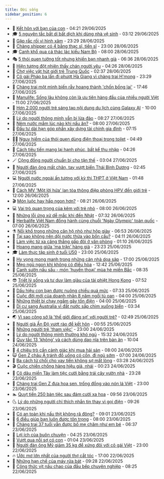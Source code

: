 ```yaml
---
title: Đời sống
sidebar_position: 6
---
```


<!-- vnexpress-doi-song:START -->
- 🚀 [Kết hôn với bạn của con](https://vnexpress.net/ket-hon-voi-ban-cua-con-4907658.html) - 04:21 29/06/2025
- 🎓 [5 nguyên tắc bất di bất dịch khi dùng nhà vệ sinh](https://vnexpress.net/5-nguyen-tac-bat-di-bat-dich-khi-dung-nha-ve-sinh-4907670.html) - 03:12 29/06/2025
- 🚦 [Gặp rắc rối vì hình xăm](https://vnexpress.net/gap-rac-roi-vi-hinh-xam-4907070.html) - 23:29 28/06/2025
- 🦣 [Chàng shipper có 4 bằng thạc sĩ, tiến sĩ](https://vnexpress.net/chang-shipper-co-4-bang-thac-si-tien-si-4907270.html) - 23:00 28/06/2025
- 🎓 [Canh khổ qua cá thác lác kiểu Nam Bộ](https://vnexpress.net/canh-kho-qua-ca-thac-lac-kieu-nam-bo-4906520.html) - 08:00 28/06/2025
- 🎭 [5 thói quen tưởng tốt nhưng khiến bạn nhanh già](https://vnexpress.net/5-thoi-quen-tuong-tot-nhung-khien-ban-nhanh-gia-4907476.html) - 06:36 28/06/2025
- 🦅 [Hiện tượng đột nhiên thấy chán người yêu](https://vnexpress.net/hien-tuong-dot-nhien-thay-chan-nguoi-yeu-4906852.html) - 04:26 28/06/2025
- 🎃 [Chợ việc vặt hút giới trẻ Trung Quốc](https://vnexpress.net/cho-viec-vat-hut-gioi-tre-trung-quoc-4907315.html) - 02:37 28/06/2025
- 💪 [Cô gái Pháp ba lần đi phượt Hà Giang vì chàng trai H&#39;mong](https://vnexpress.net/co-gai-phap-ba-lan-di-phuot-ha-giang-vi-chang-trai-h-mong-4905174.html) - 23:29 27/06/2025
- 🐻 [Chàng trai một mình biến rẫy hoang thành &#39;chốn bồng lai&#39;](https://vnexpress.net/chang-trai-mot-minh-bien-ray-hoang-thanh-chon-bong-lai-4906052.html) - 17:46 27/06/2025
- 🧠 [Manulife: Sống lâu không còn là ưu tiên hàng đầu của nhiều người Việt](https://vnexpress.net/manulife-song-lau-khong-con-la-uu-tien-hang-dau-cua-nhieu-nguoi-viet-4907195.html) - 11:00 27/06/2025
- 🐘 [Hơn 2.000 người trẻ sáng tạo nội dung du lịch cùng Galaxy AI](https://vnexpress.net/hon-2-000-nguoi-tre-sang-tao-noi-dung-du-lich-cung-galaxy-ai-4907187.html) - 10:00 27/06/2025
- 👹 [Lý do người thông minh vẫn bị lừa đảo](https://vnexpress.net/ly-do-nguoi-thong-minh-van-bi-lua-dao-4907165.html) - 08:27 27/06/2025
- 💂 [Nêm nước mắm lúc nào khi nấu ăn?](https://vnexpress.net/nem-nuoc-mam-luc-nao-khi-nau-an-4906517.html) - 08:00 27/06/2025
- 🦍 [Đầu tư dài hạn góp phần xây dựng tài chính gia đình](https://vnexpress.net/dau-tu-dai-han-gop-phan-xay-dung-tai-chinh-gia-dinh-4907091.html) - 07:15 27/06/2025
- 🧑‍🏫 [Nguy hiểm của thói quen dùng điện thoại trong toilet](https://vnexpress.net/nguy-hiem-cua-thoi-quen-dung-dien-thoai-trong-toilet-4906554.html) - 04:49 27/06/2025
- 🧰 [Cách tiêu tiền mang lại hạnh phúc, bất kể thu nhập](https://vnexpress.net/cach-tieu-tien-mang-lai-hanh-phuc-bat-ke-thu-nhap-4906569.html) - 04:26 27/06/2025
- 🪄 [Cộng đồng người chuẩn bị cho tận thế](https://vnexpress.net/cong-dong-nguoi-chuan-bi-cho-tan-the-4906312.html) - 03:04 27/06/2025
- 🐲 [Người đàn ông mất chân, tay vượt biển Thái Bình Dương](https://vnexpress.net/nguoi-dan-ong-mat-chan-tay-vuot-bien-thai-binh-duong-4906575.html) - 02:45 27/06/2025
- 💻 [Người nước ngoài ấn tượng với kỳ thi THPT ở Việt Nam](https://vnexpress.net/nguoi-nuoc-ngoai-an-tuong-voi-ky-thi-thpt-o-viet-nam-4906803.html) - 01:48 27/06/2025
- 🐘 [Cách MV &#39;Một lời hứa&#39; lan tỏa thông điệp phòng HPV đến giới trẻ](https://vnexpress.net/cach-mv-mot-loi-hua-lan-toa-thong-diep-phong-hpv-den-gioi-tre-4906741.html) - 12:00 26/06/2025
- 🎬 [Món luộc hay hấp ngon hơn?](https://vnexpress.net/mon-luoc-hay-hap-ngon-hon-4906505.html) - 08:21 26/06/2025
- 💻 [Vai trò quan trọng của kẽm với trẻ nhỏ](https://vnexpress.net/vai-tro-quan-trong-cua-kem-voi-tre-nho-4906094.html) - 08:00 26/06/2025
- 🧰 [Những lỗi ứng xử dễ mắc khi đến Nhật](https://vnexpress.net/nhung-loi-ung-xu-de-mac-khi-den-nhat-4906548.html) - 07:32 26/06/2025
- 🫣 [Herbalife Việt Nam đồng hành cùng chuỗi &#39;Ngày Olympic&#39; toàn quốc](https://vnexpress.net/herbalife-viet-nam-dong-hanh-cung-chuoi-ngay-olympic-toan-quoc-4906571.html) - 07:00 26/06/2025
- ⚗️ [Nỗi khổ trong những căn hộ nhỏ như hộp giày](https://vnexpress.net/noi-kho-trong-nhung-can-ho-nho-nhu-hop-giay-4906542.html) - 06:53 26/06/2025
- 🌊 [Tại sao không nên dội nước thừa vào bồn cầu?](https://vnexpress.net/tai-sao-khong-nen-doi-nuoc-thua-vao-bon-cau-4905232.html) - 04:11 26/06/2025
- 💃 [Làm việc từ xa căng thẳng gấp đôi ở văn phòng](https://vnexpress.net/lam-viec-tu-xa-cang-thang-gap-doi-o-van-phong-4905643.html) - 01:10 26/06/2025
- 🦆 [Hoang mang giữa &#39;ma trận&#39; hàng giả](https://vnexpress.net/hoang-mang-giua-ma-tran-hang-gia-4898093.html) - 23:23 25/06/2025
- 🎓 [Làm thực tập sinh ở tuổi U50](https://vnexpress.net/lam-thuc-tap-sinh-o-tuoi-u50-4891968.html) - 23:00 25/06/2025
- 💪 [Hy vọng mong manh trong những căn nhà dọa sập](https://vnexpress.net/hy-vong-mong-manh-trong-nhung-can-nha-doa-sap-4904053.html) - 17:00 25/06/2025
- 🤔 [Mẹo ngủ ngon khi không có điều hòa](https://vnexpress.net/meo-ngu-ngon-khi-khong-co-dieu-hoa-4905222.html) - 12:42 25/06/2025
- 🧰 [Canh sườn nấu sấu - món &#39;huyền thoại&#39; mùa hè miền Bắc](https://vnexpress.net/doi-song-cooking-canh-suon-nau-sau-4473094.html) - 08:35 25/06/2025
- 😎 [Triết lý sống và tư duy làm giàu của tài phiệt Hong Kong](https://vnexpress.net/triet-ly-song-va-tu-duy-lam-giau-cua-tai-phiet-hong-kong-4906075.html) - 07:52 25/06/2025
- 🌮 [Dấu hiệu con bạn được nuông chiều quá mức](https://vnexpress.net/dau-hieu-con-ban-duoc-nuong-chieu-qua-muc-4905730.html) - 07:33 25/06/2025
- 🧠 [Cuộc đời mới của doanh nhân 8 năm ngồi tù oan](https://vnexpress.net/cuoc-doi-moi-cua-doanh-nhan-8-nam-ngoi-tu-oan-4905977.html) - 04:00 25/06/2025
- 🎡 [Những thiết bị chạy ngầm gây tốn điện](https://vnexpress.net/nhung-thiet-bi-chay-ngam-gay-ton-dien-4905906.html) - 04:00 25/06/2025
- 🎡 [Di cư sang Australia vì đất nước sắp chìm xuống biển](https://vnexpress.net/di-cu-sang-australia-vi-dat-nuoc-sap-chim-xuong-bien-4904996.html) - 03:34 25/06/2025
- 🌏 [Vì sao công sở là &#39;thế giới đáng sợ&#39; với người trẻ?](https://vnexpress.net/vi-sao-cong-so-la-the-gioi-dang-so-voi-nguoi-tre-4905708.html) - 02:49 25/06/2025
- 🐻 [Người già Ấn Độ vượt rào để kết hôn](https://vnexpress.net/nguoi-gia-an-do-vuot-rao-de-ket-hon-4905661.html) - 00:55 25/06/2025
- 💂 [Những người trẻ &#39;tham việc&#39;](https://vnexpress.net/nhung-nguoi-tre-tham-viec-4905252.html) - 23:00 24/06/2025
- 🥸 [Lý do người thông minh thường khó ngủ](https://vnexpress.net/ly-do-nguoi-thong-minh-thuong-kho-ngu-4905645.html) - 15:32 24/06/2025
- 🌋 [Quy tắc 13 &#39;không&#39; và cách dùng dao nĩa trên bàn ăn](https://vnexpress.net/quy-tac-13-khong-va-cach-dung-dao-nia-tren-ban-an-4905742.html) - 10:04 24/06/2025
- 🦩 [4 chiêu trò cần cảnh giác khi mua hải sản](https://vnexpress.net/4-chieu-tro-can-canh-giac-khi-mua-hai-san-4905264.html) - 08:00 24/06/2025
- 😺 [Gen Z châu Á tránh đồ uống có cồn, đi ngủ sớm](https://vnexpress.net/gen-z-chau-a-tranh-do-uong-co-con-di-ngu-som-4904720.html) - 07:00 24/06/2025
- 🐻 [Ba cách từ chối cho vay tiền không sợ mất lòng](https://vnexpress.net/ba-cach-tu-choi-cho-vay-tien-khong-so-mat-long-4905256.html) - 03:28 24/06/2025
- 🎬 [Cuộc chiến chống hàng hiệu giả, nhái](https://vnexpress.net/cuoc-chien-chong-hang-hieu-gia-nhai-4905090.html) - 00:23 24/06/2025
- 🎊 [Cô dâu miền Tây làm tiệc cưới bằng trái cây vườn nhà](https://vnexpress.net/co-dau-mien-tay-lam-tiec-cuoi-bang-trai-cay-vuon-nha-4905292.html) - 23:28 23/06/2025
- 💄 [Chàng trai Gen Z đưa hoa sen, trống đồng vào nón lá Việt](https://vnexpress.net/chang-trai-gen-z-dua-hoa-sen-trong-dong-vao-non-la-viet-4905307.html) - 23:00 23/06/2025
- 🏊 [Quỵt tiền 250 bàn tiệc sau đám cưới xa hoa](https://vnexpress.net/quyt-tien-250-ban-tiec-sau-dam-cuoi-xa-hoa-4904808.html) - 09:56 23/06/2025
- 🌜 [Lý do những người chỉ thích nhắn tin thay vì gọi điện](https://vnexpress.net/ly-do-nhung-nguoi-chi-thich-nhan-tin-thay-vi-goi-dien-4905107.html) - 09:26 23/06/2025
- 🤡 [Có an toàn khi nấu thịt không rã đông?](https://vnexpress.net/co-an-toan-khi-nau-thit-khong-ra-dong-4904816.html) - 09:01 23/06/2025
- 🥰 [6 điều giúp bạn luôn được tôn trọng](https://vnexpress.net/6-dieu-giup-ban-luon-duoc-ton-trong-4905061.html) - 08:00 23/06/2025
- 🦍 [Chàng trai 37 tuổi vẫn được bố mẹ chăm như em bé](https://vnexpress.net/chang-trai-37-tuoi-van-duoc-bo-me-cham-nhu-em-be-4905088.html) - 06:37 23/06/2025
- 🫣 [Lợi ích của buôn chuyện](https://vnexpress.net/loi-ich-cua-buon-chuyen-4904795.html) - 04:25 23/06/2025
- 🚦 [Vượt qua nỗi sợ có con](https://vnexpress.net/vuot-qua-noi-so-co-con-4904785.html) - 01:04 23/06/2025
- 🐘 [Người đàn ông Mỹ giảm 35 kg để xứng đôi với cô gái Việt](https://vnexpress.net/nguoi-dan-ong-my-giam-35-kg-de-xung-doi-voi-co-gai-viet-4899547.html) - 23:00 22/06/2025
- 🔥 [Ước mơ lớn nhất của người thợ cắt tóc](https://vnexpress.net/uoc-mo-lon-nhat-cua-nguoi-tho-cat-toc-4904509.html) - 17:00 22/06/2025
- 🎃 [Những hạn chế của máy rửa bát](https://vnexpress.net/nhung-han-che-cua-may-rua-bat-4474067.html) - 09:28 22/06/2025
- 🥳 [Công thức vịt nấu chao của đầu bếp chuyên nghiệp](https://vnexpress.net/doi-song-cooking-vit-nau-chao-4480425.html) - 08:25 22/06/2025<!-- vnexpress-doi-song:END -->
